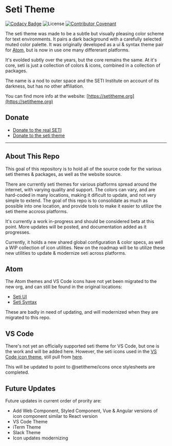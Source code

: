 # Seti Theme

[![Codacy Badge](https://app.codacy.com/project/badge/Grade/0cf08a1176e74e10ae51c58c6bdd7771)](https://www.codacy.com/gh/setitheme/seti/dashboard?utm_source=github.com&utm_medium=referral&utm_content=setitheme/seti&utm_campaign=Badge_Grade)
![License](https://img.shields.io/github/license/setitheme/seti)
[![Contributor Covenant](https://img.shields.io/badge/Contributor%20Covenant-v2.0%20adopted-ff69b4.svg?style=flat-square)](code_of_conduct.md)

The seti theme was made to be a subtle but visually pleasing color scheme for text environments. It pairs a dark background with a carefully selected muted color palette. It was originally developed as a ui & syntax theme pair for [Atom](https://atom.io/), but is now in use one many differerant platforms.

It's evolded subtly over the years, but the core remains the same. At it's core, seti is just a collection of colors & icons, combined in a collection of packages.

The name is a nod to outer space and the SETI Institute on account of its darkness, but has no other affiliation.

You can find more info at the website:
[https://setitheme.org](https://setitheme.org)

## Donate

- [Donate to the real SETI](https://www.seti.org/donate)
- [Donate to the seti theme](https://setitheme.org/donate)

---

## About This Repo

This goal of this repository is to hold all of the source code for the various seti themes & packages, as well as the website source.

There are currently seti themes for various platforms spread around the internet, with varying quality and support. The colors can vary, and are hard-coded in many locations, making it dificult to update, and not very simple to extend. The goal of this repo is to consolidate as much as possible into one location, and provide tools to make it easier to utilize the seti theme accross platforms.

It's currently a work in-progress and should be considered beta at this point. More updates will be posted, and documentation added as it progresses.

Currently, it holds a new shared global configuration & color specs, as well a WIP collection of icon utilities. New on the roadmap will be to utilize these new utilities to update & modernize seti across platforms.

## Atom

The Atom themes and VS Code icons have not yet been migrated to the new org, and can still be found in the original locations:

- [Seti UI](https://github.com/jesseweed/seti-ui)
- [Seti Syntax](https://github.com/jesseweed/seti-syntax)

These are badly in need of updating, and will modernized when they are migrated to this repo.

## VS Code

There's not yet an officially supported seti theme for VS Code, but one is the work and will be added here. However, the seti icons used in the [VS Code icon theme](https://github.com/microsoft/vscode/blob/master/extensions/theme-seti/icons/vs-seti-icon-theme.json), still pull from [here](https://github.com/jesseweed/seti-ui).

This will be updated to point to @setitheme/icons once stylesheets are completed.

## Future Updates

Future updates in current order of prority are:

- Add Web Component, Styled Component, Vue & Angular versions of icon component similar to React version
- VS Code Theme
- iTerm Theme
- Slack Theme
- Icon updates modernizing
